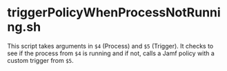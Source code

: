 # triggerPolicyWhenProcessNotRunning.sh

This script takes arguments in `$4` (Process) and `$5` (Trigger). It checks to see if the process from `$4` is running and if not, calls a Jamf policy with a custom trigger from `$5`.
